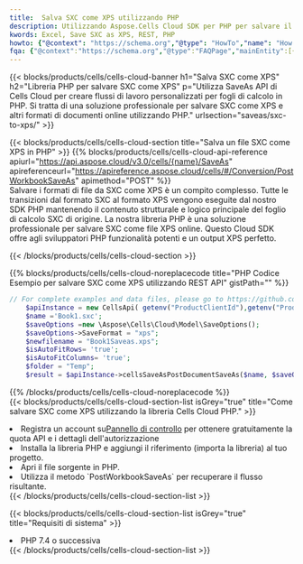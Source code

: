 ```yaml
---
title:  Salva SXC come XPS utilizzando PHP
description: Utilizzando Aspose.Cells Cloud SDK per PHP per salvare il file in formato SXC come file in formato XPS.
kwords: Excel, Save SXC as XPS, REST, PHP
howto: {"@context": "https://schema.org","@type": "HowTo","name": "How to save SXC as XPS using the Cells Cloud PHP library.","description": "How to save SXC as XPS using the Cells Cloud PHP library.","image": {"@type": "ImageObject"},"url": "/php/saveas/sxc-to-xps/","step": [{ "@type": "HowToStep","name": "How to save SXC as XPS using the Cells Cloud PHP library. step 1", "image": {"@type": "ImageObject",},"url": "/php/saveas/sxc-to-xps/","text": "Register an account at <a href='https://dashboard.aspose.cloud/'>Dashboard</a> to get free API quota & authorization details",},{ "@type": "HowToStep","name": "How to save SXC as XPS using the Cells Cloud PHP library. step 1", "image": {"@type": "ImageObject",},"url": "/php/saveas/sxc-to-xps/","text": "Install PHP library and add the reference (import the library) to your project.",},{ "@type": "HowToStep","name": "How to save SXC as XPS using the Cells Cloud PHP library. step 1", "image": {"@type": "ImageObject",},"url": "/php/saveas/sxc-to-xps/","text": "Open the source file in PHP.",},{ "@type": "HowToStep","name": "How to save SXC as XPS using the Cells Cloud PHP library. step 1", "image": {"@type": "ImageObject",},"url": "/php/saveas/sxc-to-xps/","text": "Use the `PostWorkbookSaveAs` method to retrieve the resulting stream.",}, ],"supply": {"@type": "HowToSupply","name": "document"},"tool": [{"@type": "HowToTool","name": "phpstorm, Visual Studio Code, Eclipse"},{"@type": "HowToTool","name": "Aspose Cells"}],"totalTime": "PT6M"}
fqa: {"@context":"https://schema.org","@type":"FAQPage","mainEntity":[{"@type":"Question","name":"Why save file as other formats file in C# using REST API?","acceptedAnswer":{"@type":"Answer","text":"Documents are encoded in many ways, and some files may be incompatible with the software you use. To open and read such files, just save them as appropriate file formats.<br/><ol><li>Install .NET SDK and add the reference (import the library) to your project.</li><li>Open the source file in C# using REST API.</li><li>Call the PostWorkbookSaveAsRequest() method, passing an output filename with required extension.</li><li>Get the result of save as a separate file.</li></ol>"}},{"@type":"Question","name":"What file formats can I save as with your C# library?","acceptedAnswer":{"@type":"Answer","text":"We support a variety of file formats for conversion using .NET library, including XLSX, Excel, xls , PDF, CSV, HTML, Markdown, XML, PNG, JPG, TIFF, Json, TXT and many more."}},{"@type":"Question","name":"What is the maximum allowed file size for conversion using this .NET library?","acceptedAnswer":{"@type":"Answer","text":"There are no file size limits for format conversions using .NET library."}}]}
---
```

{{< blocks/products/cells/cells-cloud-banner h1="Salva SXC come XPS" h2="Libreria PHP per salvare SXC come XPS" p="Utilizza SaveAs API di Cells Cloud per creare flussi di lavoro personalizzati per fogli di calcolo in PHP. Si tratta di una soluzione professionale per salvare SXC come XPS e altri formati di documenti online utilizzando PHP." urlsection="saveas/sxc-to-xps/" >}}

{{< blocks/products/cells/cells-cloud-section title="Salva un file SXC come XPS in PHP" >}}
{{% blocks/products/cells/cells-cloud-api-reference apiurl="https://api.aspose.cloud/v3.0/cells/{name}/SaveAs" apireferenceurl="https://apireference.aspose.cloud/cells/#/Conversion/PostWorkbookSaveAs" apimethod="POST" %}}
<br/>
Salvare i formati di file da SXC come XPS è un compito complesso. Tutte le transizioni dal formato SXC al formato XPS vengono eseguite dal nostro SDK PHP mantenendo il contenuto strutturale e logico principale del foglio di calcolo SXC di origine. La nostra libreria PHP è una soluzione professionale per salvare SXC come file XPS online. Questo Cloud SDK offre agli sviluppatori PHP funzionalità potenti e un output XPS perfetto.

{{< /blocks/products/cells/cells-cloud-section >}}

{{% blocks/products/cells/cells-cloud-noreplacecode title="PHP Codice Esempio per salvare SXC come XPS utilizzando REST API" gistPath="" %}}
  
```php
// For complete examples and data files, please go to https://github.com/aspose-cells-cloud/aspose-cells-cloud-php/
    $apiInstance = new CellsApi( getenv("ProductClientId"),getenv("ProductClientSecret") );
    $name ='Book1.sxc';
    $saveOptions =new \Aspose\Cells\Cloud\Model\SaveOptions();
    $saveOptions->SaveFormat = "xps";
    $newfilename = "Book1Saveas.xps";
    $isAutoFitRows= 'true';
    $isAutoFitColumns= 'true';
    $folder = "Temp";
    $result = $apiInstance->cellsSaveAsPostDocumentSaveAs($name, $saveOptions, $newfilename,$isAutoFitRows, $isAutoFitColumns, $folder);
```
  
{{% /blocks/products/cells/cells-cloud-noreplacecode %}}
<br/>
{{< blocks/products/cells/cells-cloud-section-list isGrey="true" title="Come salvare SXC come XPS utilizzando la libreria Cells Cloud PHP." >}}
<li> Registra un account su<a href="https://dashboard.aspose.cloud/">Pannello di controllo</a> per ottenere gratuitamente la quota API e i dettagli dell'autorizzazione</li>
<li>Installa la libreria PHP e aggiungi il riferimento (importa la libreria) al tuo progetto.</li>
<li>Apri il file sorgente in PHP.</li>
<li>Utilizza il metodo `PostWorkbookSaveAs` per recuperare il flusso risultante.</li>
{{< /blocks/products/cells/cells-cloud-section-list >}}

{{< blocks/products/cells/cells-cloud-section-list isGrey="true" title="Requisiti di sistema" >}}
<li>PHP 7.4 o successiva</li>
{{< /blocks/products/cells/cells-cloud-section-list >}}
